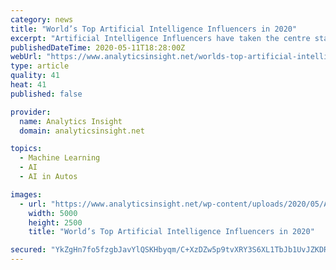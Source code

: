 ```yaml
---
category: news
title: "World’s Top Artificial Intelligence Influencers in 2020"
excerpt: "Artificial Intelligence Influencers have taken the centre stage in drive AI Industry with new-age technologies. To showcase their influential work ethics, Analytics Insight presents you with the annual list of top 10 AI influencers who are making a great impact on emerging AI professionals."
publishedDateTime: 2020-05-11T18:28:00Z
webUrl: "https://www.analyticsinsight.net/worlds-top-artificial-intelligence-influencers-2020/"
type: article
quality: 41
heat: 41
published: false

provider:
  name: Analytics Insight
  domain: analyticsinsight.net

topics:
  - Machine Learning
  - AI
  - AI in Autos

images:
  - url: "https://www.analyticsinsight.net/wp-content/uploads/2020/05/Artificial-Intelligence.jpg"
    width: 5000
    height: 2500
    title: "World’s Top Artificial Intelligence Influencers in 2020"

secured: "YkZgHn7fo5fzgbJavYlQSKHbyqm/C+XzDZw5p9tvXRY3S6XL1TbJb1UvJZKDR1dMPMFSa50JNobXxoIoJaj5KV6l+LKBUzjmf9qGL2+Rd//Bi5+aZZi1mjyKTXay/jbemzogrIq1MXecTGc5f3VhyWtYOOVBAxuXDGa0xTdSSVda5R10tzIgRQHf7TOAJpU9aJc7bcuLSUg9A6ttgwYNmLGdG1lWh+orjoH1mRqk+Gizef/IBKcgkAgEr3E9QNmQ0aFViHw/CryV9mlgox2wa1RzDnm3QfeQgYocLe+KP59LHyVtY1zDZ4LVXvkF5qHv;kEub9z4fkL5IRhyxp+KFCQ=="
---
```


